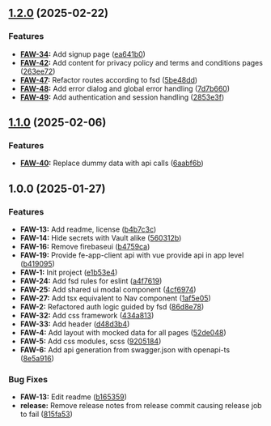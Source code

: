 ## [1.2.0](https://gitlab.com/imolater/fe-app-web/compare/v1.1.0...v1.2.0) (2025-02-22)

### Features

- **[FAW-34](https://imolater.atlassian.net/browse/FAW-34):** Add signup page ([ea641b0](https://gitlab.com/imolater/fe-app-web/commit/ea641b0f11df403b189513a8e728cc79e8c02b4b))
- **[FAW-42](https://imolater.atlassian.net/browse/FAW-42):** Add content for privacy policy and terms and conditions pages ([263ee72](https://gitlab.com/imolater/fe-app-web/commit/263ee72bdd7bc5a51547cd76e5e8cda5158b0f54))
- **[FAW-47](https://imolater.atlassian.net/browse/FAW-47):** Refactor routes according to fsd ([5be48dd](https://gitlab.com/imolater/fe-app-web/commit/5be48dd0e905aecbe1f98603624e4c364ab05c2d))
- **[FAW-48](https://imolater.atlassian.net/browse/FAW-48):** Add error dialog and global error handling ([7d7b660](https://gitlab.com/imolater/fe-app-web/commit/7d7b66074dcf8043d3d410c544c5802edab8e95d))
- **[FAW-49](https://imolater.atlassian.net/browse/FAW-49):** Add authentication and session handling ([2853e3f](https://gitlab.com/imolater/fe-app-web/commit/2853e3f76629480cb9a9391f566dbb3c246a5d3a))

## [1.1.0](https://gitlab.com/imolater/fe-app-web/compare/v1.0.0...v1.1.0) (2025-02-06)

### Features

- **[FAW-40](https://imolater.atlassian.net/browse/FAW-40):** Replace dummy data with api calls ([6aabf6b](https://gitlab.com/imolater/fe-app-web/commit/6aabf6b3fce9ac710b84c0ace8e3b9e5dc68d9a2))

## 1.0.0 (2025-01-27)

### Features

- **FAW-13:** Add readme, license ([b4b7c3c](https://gitlab.com/imolater/fe-app-web/commit/b4b7c3cbad76e0a551707ef38c703ae7d8309ae0))
- **FAW-14:** Hide secrets with Vault alike ([560312b](https://gitlab.com/imolater/fe-app-web/commit/560312b805fd9498ad81160e67c7e4b58031cbed))
- **FAW-16:** Remove firebaseui ([b4759ca](https://gitlab.com/imolater/fe-app-web/commit/b4759ca80d6ffab47bbc12aded6b077f99b542d4))
- **FAW-19:** Provide fe-app-client api with vue provide api in app level ([b419095](https://gitlab.com/imolater/fe-app-web/commit/b4190954d7329aa3eb4db63d15ec9791b5cca9d8))
- **FAW-1:** Init project ([e1b53e4](https://gitlab.com/imolater/fe-app-web/commit/e1b53e4594e49b8b2e92c8b731739566ea1a4cae))
- **FAW-24:** Add fsd rules for eslint ([a4f7619](https://gitlab.com/imolater/fe-app-web/commit/a4f7619657ece8095f3d9c51ea103d267e45cc1e))
- **FAW-25:** Add shared ui modal component ([4cf6974](https://gitlab.com/imolater/fe-app-web/commit/4cf6974a4723bcd90d7f5ca79407986255fb2612))
- **FAW-27:** Add tsx equivalent to Nav component ([1af5e05](https://gitlab.com/imolater/fe-app-web/commit/1af5e05795e31955b08bc3b1d8e52bc06986b5d7))
- **FAW-2:** Refactored auth logic guided by fsd ([86d8e78](https://gitlab.com/imolater/fe-app-web/commit/86d8e783633ce9e74067629a270913e8e260ff10))
- **FAW-32:** Add css framework ([434a813](https://gitlab.com/imolater/fe-app-web/commit/434a8135cf3c83c22c7fa7345fb292ba8b1d164c))
- **FAW-33:** Add header ([d48d3b4](https://gitlab.com/imolater/fe-app-web/commit/d48d3b44aa2ddc11aa5f7bfd9f8c198dc039c613))
- **FAW-4:** Add layout with mocked data for all pages ([52de048](https://gitlab.com/imolater/fe-app-web/commit/52de04879d4a07527b93191964061e243bdebac7))
- **FAW-5:** Add css modules, scss ([9205184](https://gitlab.com/imolater/fe-app-web/commit/9205184110cb2d0b9cecc0617c37a6b83f2d135b))
- **FAW-6:** Add api generation from swagger.json with openapi-ts ([8e5a916](https://gitlab.com/imolater/fe-app-web/commit/8e5a91661d47e1f758bd07fd39f1370a1a76f61b))

### Bug Fixes

- **FAW-13:** Edit readme ([b165359](https://gitlab.com/imolater/fe-app-web/commit/b16535991b80dbaa5df88ba630cf03cdf0417d49))
- **release:** Remove release notes from release commit causing release job to fail ([815fa53](https://gitlab.com/imolater/fe-app-web/commit/815fa53f717cb0094743c18e66df074de35ba5cb))
